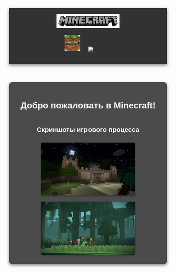<html lang="ru">
<head>
    <meta charset="UTF-8">
    <meta name="viewport" content="width=device-width, initial-scale=1.0">
    <title>Minecraft - Официальный сайт</title>
    <style>
        body {
    background-image: url('C:\Users\Студент\Desktop\настька дашка,т\ajyy.webp'); /* Укажите путь к вашему изображению */
    background-size: cover; /* Растягиваем изображение на весь экран */
    background-position: center; /* Центрируем изображение */
    background-attachment: fixed; /* Фон остается фиксированным при прокрутке */   
        }
        header {
            text-align: center;
            padding: 20px;
            background-color: rgba(0, 0, 0, 0.8);
            box-shadow: 0 4px 10px rgba(0, 0, 0, 0.5);
        }
        #logo {
            width: 200px; /* Размер логотипа */ 
        }
        nav {
            margin: 20px 0;
        }
        nav img {
            width: 50px; /* Размер иконок меню */
            margin: 0 10px;
            cursor: pointer;
            transition: transform 0.3s;
        }
        nav img:hover {
            transform: scale(1.1);
        }
        main {
            display: flex;
            flex-direction: column;
            align-items: center;
            justify-content: center;
            padding: 20px;
            background-color: rgba(0, 0, 0, 0.7);
            border-radius: 10px;
            box-shadow: 0 4px 10px rgba(0, 0, 0, 0.5);
        }
        h1 {
            margin-bottom: 20px;
        }
        .screenshot {
            width: 300px; /* Размер скриншотов */
            margin: 10px;
            border-radius: 5px;
            box-shadow: 0 2px 5px rgba(0, 0, 0, 0.3);
        }
if (category === 'all') {
screenshots. forEach(img => img-classList.add('show'));
} else if (category == 'category1') {
 if (screenshots [0]) {
screenshots[0].classList.add('show'); 
} else if (category === 'category2') {
if (screenshots[1]) screenshots [1].classlist.add('show'); 
if (screenshots[2]) screenshots [2].classList.add('show'); 
else if (category === 'category3') {
if (screenshots[3]) screenshots[3] classList.add('show');
    </style>
</head>
<body>
    <header>
        <img id="logo" src="логотип.webp"> <!-- Логотип -->
        <nav>
            <img src="иконка.png"> <!-- Иконка 1 -->
            <img src="л.webp" alt="Иконка 2"> <!-- Иконка 2 -->
        </nav>
    </header>
    <main>
        <h1>Добро пожаловать в Minecraft!</h1>
        <h2>Скриншоты игрового процесса</h2>
        <img class="screenshot" src="иг процес.png"> <!-- Скриншот 1 -->
        <img class="screenshot" src="игг.webp"> <!-- Скриншот 2 -->
    </main>
</body>
</html>
<!DOCTYPE html>
<html lang="ru">
<head>
    <meta charset="UTF-8">
    <meta name="viewport" content="width=device-width, initial-scale=1.0">
    <title>Minecraft - Официальный сайт</title>
    <style>
        /* Основные стили */
        body {
            background-image: url('images/ajyy.webp');
            background-size: cover;
            background-position: center;
            background-attachment: fixed;
            font-family: Arial, sans-serif;
            color: #333; /* Цвет текста по умолчанию */
        }

        header {
            text-align: center;
            padding: 20px;
            background-color: rgba(0, 0, 0, 0.8);
            box-shadow: 0 4px 10px rgba(0, 0, 0, 0.5);
        }

        #logo {
            width: 200px;
            cursor: pointer; /* Изменяем курсор на руку */
        }

        nav {
            margin: 20px 0;
        }

        nav img {
            width: 50px;
            margin: 0 10px;
            cursor: pointer;
            transition: transform 0.3s;
        }

        nav img:hover {
            transform: scale(1.1);
        }

        main {
            display: flex;
            flex-direction: column;
            align-items: center;
            justify-content: center;
            padding: 20px;
            background-color: rgba(0, 0, 0, 0.7);
            border-radius: 10px;
            box-shadow: 0 4px 10px rgba(0, 0, 0, 0.5);
            color: white; /* Цвет текста в main */
        }

        h1 {
            margin-bottom: 20px;
        }

        .screenshot {
            width: 300px;
            margin: 10px;
            border-radius: 5px;
            box-shadow: 0 2px 5px rgba(0, 0, 0, 0.3);
        }

        /* Стили для модального окна */
        .modal {
            display: none; /* Скрыто по умолчанию */
            position: fixed; /* Фиксированное положение */
            z-index: 1; /* Поверх всего */
            left: 0;
            top: 0;
            width: 100%; /* Полная ширина */
            height: 100%; /* Полная высота */
            overflow: auto; /* Включаем прокрутку, если много контента */
            background-color: rgba(0, 0, 0, 0.4); /* Полупрозрачный фон */

        }

        .modal-content {
            background-color: #fefefe;
            margin: 15% auto; /* Центрируем по вертикали и горизонтали */
            padding: 20px;
            border: 1px solid #888;
            width: 80%; /* Ширина контента */
color: black;
        }

        .close {
            color: #aaa;
            float: right;
            font-size: 28px;
            font-weight: bold;
        }

        .close:hover,
        .close:focus {
            color: black;
            text-decoration: none;
            cursor: pointer;
        }

        /* Стили для тёмной темы */
        .dark-mode {
            background-color: #333;
            color: #fff;
        }

        .dark-mode main {
            background-color: rgba(0, 0, 0, 0.9);
        }

        /* Стили для новостей и комментариев */
        #news-section {
            width: 80%;
            margin: 20px auto;
            padding: 20px;
            background-color: rgba(0, 0, 0, 0.7);
            color: white;
            border-radius: 10px;
            box-shadow: 0 4px 10px rgba(0, 0, 0, 0.5);
        }

        .news-item {
            margin-bottom: 20px;
        }

        .comment {
            margin-top: 10px;
            padding: 5px;
            border-left: 3px solid #ccc;
        }

        /* Стили для формы комментариев */
        #comment-form {
            margin-top: 20px;
        }

        #comment-form input[type="text"],
        #comment-form textarea {
            width: 100%;
            padding: 8px;
            margin-bottom: 10px;
            border: 1px solid #ddd;
            border-radius: 4px;
        }

        #comment-form button {
            background-color: #5cb85c;
            color: white;
            padding: 10px 15px;
            border: none;
            border-radius: 4px;
            cursor: pointer;
        }

        #comment-form button:hover {
            background-color: #449d44;
        }

        /* Стили для переключателя темы */
        #theme-toggle {
            position: fixed;
            top: 20px;
            right: 20px;
            background-color: #4CAF50;
            color: white;
            padding: 10px 15px;
            border: none;
            border-radius: 5px;
            cursor: pointer;
            z-index: 500; /* Чтобы кнопка была поверх всего */
        }

        #theme-toggle:hover {
            background-color: #367c39;
        }
    </style>
</head>
<body>
    <button id="theme-toggle">поменять тему</button>

    <main>
       

    <!-- Модальное окно -->
    <div id="myModal" class="modal">
        <div class="modal-content">
            <span class="close">&times;</span>
            <p>Добро пожаловать в наш великолепный сайт!!!!!!!!!!!</p>
        </div>
    </div>

    <!-- Раздел новостей и комментариев -->
    <section id="news-section">
        <h2>Новости</h2>

        <div class="news-item">
            <h3>Вышло новое обновление Minecraft!</h3>
            <p>1.у свиней появились новые окрасы</p>
            <p>2.листья начали опадать</p>
            <div class="comments">
                <h4>Комментарии:</h4>
                <div class="comment">
                    <b>игрок1:</b> шикарное обновление!
                </div>
                <div class="comment">
                    <b>игрок2:</b> очень понравилось!
                </div>
            </div>

            <!-- Форма для добавления комментария -->
            <form id="comment-form">
                <input type="text" id="comment-name" placeholder="Ваше имя">
                <textarea id="comment-text" placeholder="Ваш комментарий"></textarea>
                <button type="button" onclick="addComment()">Отправить</button>
            </form>
        </div>
    </section>

    <script>
        // Модальное окно
        var modal = document.getElementById("myModal");
        var logo = document.getElementById("logo");
        var span = document.getElementsByClassName("close")[0];

        logo.onclick = function() {
            modal.style.display = "block";
        }

        span.onclick = function() {
            modal.style.display = "none";
        }

        window.onclick = function(event) {
            if (event.target == modal) {
                modal.style.display = "none";
            }
        }

        // Тёмная тема
        const themeToggle = document.getElementById('theme-toggle');
        const body = document.querySelector('body');

        themeToggle.addEventListener('click', function() {
            body.classList.toggle('dark-mode');
        });

        // Добавление комментария
        function addComment() {
            var name = document.getElementById('comment-name').value;
            var text = document.getElementById('comment-text').value;

            if (name && text) {
                var commentDiv = document.createElement('div');
                commentDiv.classList.add('comment');
                commentDiv.innerHTML = '<b>' + name + ':</b> ' + text;

                var commentsContainer = document.querySelector('.comments');
                commentsContainer.appendChild(commentDiv);

                // Очищаем поля формы
                document.getElementById('comment-name').value = '';
                document.getElementById('comment-text').value = '';
            } else {
                alert('Пожалуйста, заполните все поля!');
            }
        }
    </script>
</body>
</html>
